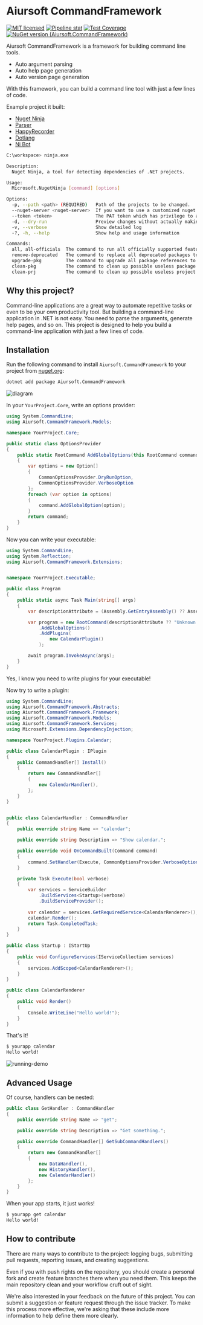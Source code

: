 # Aiursoft CommandFramework

[![MIT licensed](https://img.shields.io/badge/license-MIT-blue.svg)](https://gitlab.aiursoft.cn/aiursoft/commandframework/-/blob/master/LICENSE)
[![Pipeline stat](https://gitlab.aiursoft.cn/aiursoft/commandframework/badges/master/pipeline.svg)](https://gitlab.aiursoft.cn/aiursoft/commandframework/-/pipelines)
[![Test Coverage](https://gitlab.aiursoft.cn/aiursoft/commandframework/badges/master/coverage.svg)](https://gitlab.aiursoft.cn/aiursoft/commandframework/-/pipelines)
[![NuGet version (Aiursoft.CommandFramework)](https://img.shields.io/nuget/v/Aiursoft.CommandFramework.svg)](https://www.nuget.org/packages/Aiursoft.CommandFramework/)

Aiursoft CommandFramework is a framework for building command line tools.

* Auto argument parsing
* Auto help page generation
* Auto version page generation

With this framework, you can build a command line tool with just a few lines of code.

Example project it built:

* [Nuget Ninja](https://gitlab.aiursoft.cn/aiursoft/nugetninja)
* [Parser](https://gitlab.aiursoft.cn/anduin/parser)
* [HappyRecorder](https://gitlab.aiursoft.cn/anduin/happyrecorder)
* [Dotlang](https://gitlab.aiursoft.cn/aiursoft/dotlang)
* [Ni Bot](https://gitlab.aiursoft.cn/aiursoft/ni-bot)

```bash
C:\workspace> ninja.exe

Description:
  Nuget Ninja, a tool for detecting dependencies of .NET projects.

Usage:
  Microsoft.NugetNinja [command] [options]

Options:
  -p, --path <path> (REQUIRED)   Path of the projects to be changed.
  --nuget-server <nuget-server>  If you want to use a customized nuget server instead of the official nuget.org, 
  --token <token>                The PAT token which has privilege to access the nuget server.
  -d, --dry-run                  Preview changes without actually making them
  -v, --verbose                  Show detailed log
  -?, -h, --help                 Show help and usage information

Commands:
  all, all-officials  The command to run all officially supported features.
  remove-deprecated   The command to replace all deprecated packages to new packages.
  upgrade-pkg         The command to upgrade all package references to possible latest and avoid conflicts.
  clean-pkg           The command to clean up possible useless package references.
  clean-prj           The command to clean up possible useless project references.
  ```

## Why this project?

Command-line applications are a great way to automate repetitive tasks or even to be your own productivity tool. But building a command-line application in .NET is not easy. You need to parse the arguments, generate help pages, and so on. This project is designed to help you build a command-line application with just a few lines of code.

## Installation

Run the following command to install `Aiursoft.CommandFramework` to your project from [nuget.org](https://www.nuget.org/packages/Aiursoft.CommandFramework/):

```bash
dotnet add package Aiursoft.CommandFramework
```

![diagram](./demo/diagram.png)

In your `YourProject.Core`, write an options provider:

```csharp
using System.CommandLine;
using Aiursoft.CommandFramework.Models;

namespace YourProject.Core;

public static class OptionsProvider
{
    public static RootCommand AddGlobalOptions(this RootCommand command)
    {
        var options = new Option[]
        {
            CommonOptionsProvider.DryRunOption,
            CommonOptionsProvider.VerboseOption
        };
        foreach (var option in options)
        {
            command.AddGlobalOption(option);
        }
        return command;
    }
}
```

Now you can write your executable:

```csharp
using System.CommandLine;
using System.Reflection;
using Aiursoft.CommandFramework.Extensions;


namespace YourProject.Executable;

public class Program
{
    public static async Task Main(string[] args)
    {
        var descriptionAttribute = (Assembly.GetEntryAssembly() ?? Assembly.GetExecutingAssembly()).GetCustomAttribute<AssemblyDescriptionAttribute>()?.Description;

        var program = new RootCommand(descriptionAttribute ?? "Unknown usage.")
            .AddGlobalOptions()
            .AddPlugins(
                new CalendarPlugin()
            );

        await program.InvokeAsync(args);
    }
}
```

Yes, I know you need to write plugins for your executable!

Now try to write a plugin:

```csharp
using System.CommandLine;
using Aiursoft.CommandFramework.Abstracts;
using Aiursoft.CommandFramework.Framework;
using Aiursoft.CommandFramework.Models;
using Aiursoft.CommandFramework.Services;
using Microsoft.Extensions.DependencyInjection;

namespace YourProject.Plugins.Calendar;

public class CalendarPlugin : IPlugin
{
    public CommandHandler[] Install()
    {
        return new CommandHandler[]
        {
            new CalendarHandler(),
        };
    }
}


public class CalendarHandler : CommandHandler
{
    public override string Name => "calendar";

    public override string Description => "Show calendar.";

    public override void OnCommandBuilt(Command command)
    {
        command.SetHandler(Execute, CommonOptionsProvider.VerboseOption);
    }

    private Task Execute(bool verbose)
    {
        var services = ServiceBuilder
            .BuildServices<Startup>(verbose)
            .BuildServiceProvider();
        
        var calendar = services.GetRequiredService<CalendarRenderer>();
        calendar.Render();
        return Task.CompletedTask;
    }
}

public class Startup : IStartUp
{
    public void ConfigureServices(IServiceCollection services)
    {
        services.AddScoped<CalendarRenderer>();
    }
}

public class CalendarRenderer
{
    public void Render()
    {
        Console.WriteLine("Hello world!");
    }
}
```

That's it!

```bash
$ yourapp calendar
Hello world!
```

![running-demo](./demo/demo.png)

## Advanced Usage

Of course, handlers can be nested:

```csharp
public class GetHandler : CommandHandler
{
    public override string Name => "get";

    public override string Description => "Get something.";

    public override CommandHandler[] GetSubCommandHandlers()
    {
        return new CommandHandler[]
        {
            new DataHandler(),
            new HistoryHandler(),
            new CalendarHandler()
        };
    }
}
```

When your app starts, it just works!

```bash
$ yourapp get calendar
Hello world!
```

## How to contribute

There are many ways to contribute to the project: logging bugs, submitting pull requests, reporting issues, and creating suggestions.

Even if you with push rights on the repository, you should create a personal fork and create feature branches there when you need them. This keeps the main repository clean and your workflow cruft out of sight.

We're also interested in your feedback on the future of this project. You can submit a suggestion or feature request through the issue tracker. To make this process more effective, we're asking that these include more information to help define them more clearly.
